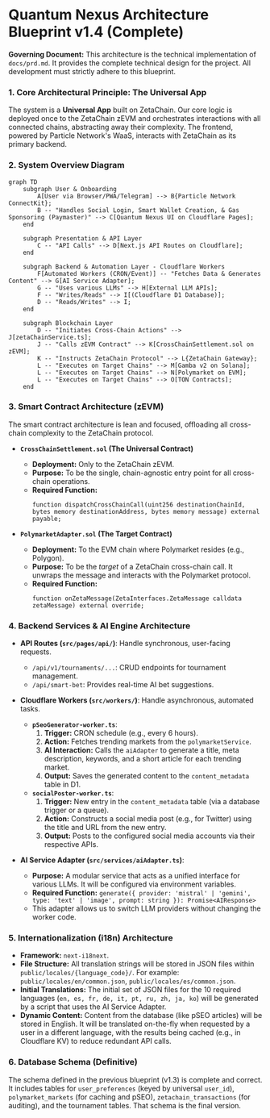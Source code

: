 # Quantum Nexus Architecture Blueprint v1.4 (Complete)

**Governing Document:** This architecture is the technical implementation of `docs/prd.md`. It provides the complete technical design for the project. All development must strictly adhere to this blueprint.

### **1. Core Architectural Principle: The Universal App**

The system is a **Universal App** built on ZetaChain. Our core logic is deployed once to the ZetaChain zEVM and orchestrates interactions with all connected chains, abstracting away their complexity. The frontend, powered by Particle Network's WaaS, interacts with ZetaChain as its primary backend.

### **2. System Overview Diagram**

```mermaid
graph TD
    subgraph User & Onboarding
        A[User via Browser/PWA/Telegram] --> B{Particle Network ConnectKit};
        B -- "Handles Social Login, Smart Wallet Creation, & Gas Sponsoring (Paymaster)" --> C[Quantum Nexus UI on Cloudflare Pages];
    end

    subgraph Presentation & API Layer
        C -- "API Calls" --> D[Next.js API Routes on Cloudflare];
    end

    subgraph Backend & Automation Layer - Cloudflare Workers
        F[Automated Workers (CRON/Event)] -- "Fetches Data & Generates Content" --> G[AI Service Adapter];
        G -- "Uses various LLMs" --> H[External LLM APIs];
        F -- "Writes/Reads" --> I[(Cloudflare D1 Database)];
        D -- "Reads/Writes" --> I;
    end

    subgraph Blockchain Layer
        D -- "Initiates Cross-Chain Actions" --> J[zetaChainService.ts];
        J -- "Calls zEVM Contract" --> K[CrossChainSettlement.sol on zEVM];
        K -- "Instructs ZetaChain Protocol" --> L{ZetaChain Gateway};
        L -- "Executes on Target Chains" --> M[Gamba v2 on Solana];
        L -- "Executes on Target Chains" --> N[Polymarket on EVM];
        L -- "Executes on Target Chains" --> O[TON Contracts];
    end
```

### **3. Smart Contract Architecture (zEVM)**

The smart contract architecture is lean and focused, offloading all cross-chain complexity to the ZetaChain protocol.

*   **`CrossChainSettlement.sol` (The Universal Contract)**
    *   **Deployment:** Only to the ZetaChain zEVM.
    *   **Purpose:** To be the single, chain-agnostic entry point for all cross-chain operations.
    *   **Required Function:**
        ```solidity
        function dispatchCrossChainCall(uint256 destinationChainId, bytes memory destinationAddress, bytes memory message) external payable;
        ```

*   **`PolymarketAdapter.sol` (The Target Contract)**
    *   **Deployment:** To the EVM chain where Polymarket resides (e.g., Polygon).
    *   **Purpose:** To be the *target* of a ZetaChain cross-chain call. It unwraps the message and interacts with the Polymarket protocol.
    *   **Required Function:**
        ```solidity
        function onZetaMessage(ZetaInterfaces.ZetaMessage calldata zetaMessage) external override;
        ```

### **4. Backend Services & AI Engine Architecture**

*   **API Routes (`src/pages/api/`)**: Handle synchronous, user-facing requests.
    *   `/api/v1/tournaments/...`: CRUD endpoints for tournament management.
    *   `/api/smart-bet`: Provides real-time AI bet suggestions.

*   **Cloudflare Workers (`src/workers/`)**: Handle asynchronous, automated tasks.
    *   **`pSeoGenerator-worker.ts`**:
        1.  **Trigger:** CRON schedule (e.g., every 6 hours).
        2.  **Action:** Fetches trending markets from the `polymarketService`.
        3.  **AI Interaction:** Calls the `aiAdapter` to generate a title, meta description, keywords, and a short article for each trending market.
        4.  **Output:** Saves the generated content to the `content_metadata` table in D1.
    *   **`socialPoster-worker.ts`**:
        1.  **Trigger:** New entry in the `content_metadata` table (via a database trigger or a queue).
        2.  **Action:** Constructs a social media post (e.g., for Twitter) using the title and URL from the new entry.
        3.  **Output:** Posts to the configured social media accounts via their respective APIs.

*   **AI Service Adapter (`src/services/aiAdapter.ts`)**:
    *   **Purpose:** A modular service that acts as a unified interface for various LLMs. It will be configured via environment variables.
    *   **Required Function:** `generate({ provider: 'mistral' | 'gemini', type: 'text' | 'image', prompt: string }): Promise<AIResponse>`
    *   This adapter allows us to switch LLM providers without changing the worker code.

### **5. Internationalization (i18n) Architecture**

*   **Framework:** `next-i18next`.
*   **File Structure:** All translation strings will be stored in JSON files within `public/locales/{language_code}/`. For example: `public/locales/en/common.json`, `public/locales/es/common.json`.
*   **Initial Translations:** The initial set of JSON files for the 10 required languages (`en, es, fr, de, it, pt, ru, zh, ja, ko`) will be generated by a script that uses the AI Service Adapter.
*   **Dynamic Content:** Content from the database (like pSEO articles) will be stored in English. It will be translated on-the-fly when requested by a user in a different language, with the results being cached (e.g., in Cloudflare KV) to reduce redundant API calls.

### **6. Database Schema (Definitive)**
The schema defined in the previous blueprint (v1.3) is complete and correct. It includes tables for `user_preferences` (keyed by universal `user_id`), `polymarket_markets` (for caching and pSEO), `zetachain_transactions` (for auditing), and the tournament tables. That schema is the final version.
